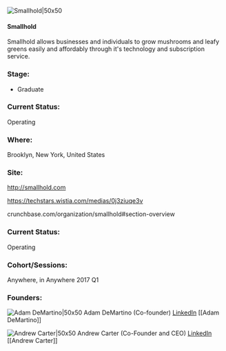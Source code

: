 

![Smallhold|50x50](https://apimg.techstars.com/connect/images/image_files/5880ba65c9aec7069600000b/original/LogoRaster1_center.jpg)

#### Smallhold
Smallhold allows businesses and individuals to grow mushrooms and leafy greens easily and affordably through it's technology and subscription service.

### Stage: 
 - Graduate 

### Current Status: 
Operating

### Where:
Brooklyn, New York, United States

### Site:
http://smallhold.com

https://techstars.wistia.com/medias/0j3ziuqe3v

crunchbase.com/organization/smallhold#section-overview

### Current Status: 
Operating

### Cohort/Sessions: 
Anywhere, in Anywhere 2017 Q1

### Founders: 

![Adam DeMartino|50x50](https://apimg.techstars.com/connect/images/image_files/589dfb0bc9aec7445f000104/original/Screen_Shot_2017-02-10_at_12.12.18_PM.png) Adam DeMartino (Co-founder) [LinkedIn](https://linkedin.com/in/adamdemartino) [[Adam DeMartino]]

![Andrew Carter|50x50](https://apimg.techstars.com/connect/images/image_files/58802d18c9aec70696000008/original/image.jpeg) Andrew Carter (Co-Founder and CEO) [LinkedIn](https://linkedin.com/in/andrew-carter-57783a11) [[Andrew Carter]]


